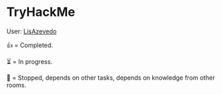 # TryHackMe

User: [LisAzevedo](https://tryhackme.com/p/LisAzevedo)

👍 = Completed.

⏳ = In progress.

🔴 = Stopped, depends on other tasks, depends on knowledge from other rooms.

<!-- # Level 1 - Intro
- 👍 [OpenVPN](https://tryhackme.com/room/openvpn)
- 👍 [Welcome](https://tryhackme.com/jr/welcome)
- 👍 [Intro to Researching](https://tryhackme.com/room/introtoresearch)
- 👍 [The Hacker Methodology](https://tryhackme.com/room/hackermethodology)
- 👍 [Learn Linux](https://tryhackme.com/module/linux-fundamentals)
- 👍 [Crash Course Pentesting](https://tryhackme.com/room/ccpentesting)

**Introductory CTFs to get your feet wet**

- 👍 [Google Dorking](https://tryhackme.com/room/googledorking)
- 👍 [OHsint](https://tryhackme.com/room/ohsint)

# Level 2 - Tooling
- 👍 [Tmux](https://tryhackme.com/room/rptmux)
- 👍 [Nmap](https://tryhackme.com/room/furthernmap)
- 👍 [Web Scanning](https://tryhackme.com/room/rpwebscanning)
- 👍 [Sublist3r](https://tryhackme.com/room/rpsublist3r)
- 👍 [Metasploit](https://tryhackme.com/room/rpmetasploit)
- 👍 [Hydra](https://tryhackme.com/room/hydra)
- 👍 [Linux Privesc](https://tryhackme.com/room/linuxprivesc)
- ⏳ [Shodan](https://tryhackme.com/room/shodan)
- ⏳ [RustScan](https://tryhackme.com/room/rustscan)

**More introductory CTFs**
- 👍 [Vulnversity](https://tryhackme.com/room/vulnversity)
- 👍 [Blue](https://tryhackme.com/room/blue)
- 👍 [Simple CTF](https://tryhackme.com/room/easyctf)
- 👍 [Bounty Hacker](https://tryhackme.com/room/cowboyhacker)
- 👍 [Brute It](https://tryhackme.com/room/bruteit)

# Level 3 - Crypto & Hashes with CTF practice
- 👍 [Crack the hash](https://tryhackme.com/room/crackthehash)
- 👍 [Agent Sudo](https://tryhackme.com/room/agentsudoctf)
- 👍 [The Cod Caper](https://tryhackme.com/room/thecodcaper)
- 👍 [Ice](https://tryhackme.com/room/ice)
- 👍 [Lazy Admin](https://tryhackme.com/room/lazyadmin)
- 👍 [Basic Pentesting](https://tryhackme.com/room/basicpentestingjt)

# Level 4 - Web
- 👍 [OWASP top 10](https://tryhackme.com/room/owasptop10)
- 👍 [Inclusion](https://tryhackme.com/room/inclusion)
- 👍 [Injection](https://tryhackme.com/room/injection)
- 👍 [Juiceshop](https://tryhackme.com/room/owaspjuiceshop)
- 👍 [Ignite](https://tryhackme.com/room/ignite)
- 👍 [Overpass](https://tryhackme.com/room/overpass)
- 👍 [Year of the Rabbit](https://tryhackme.com/room/yearoftherabbit)
- 🔴 [DevelPy](https://tryhackme.com/room/bsidesgtdevelpy)
- 👍 [Jack of all trades](https://tryhackme.com/room/jackofalltrades)
- 👍 [Bolt](https://tryhackme.com/room/bolt)

# Level 5 - Reverse Engineering
- [ ] [Intro to x86 64](https://tryhackme.com/room/introtox8664)
- [ ] [CC Ghidra](https://tryhackme.com/room/ccghidra)
- [ ] [CC Radare2](https://tryhackme.com/room/ccradare2)
- [ ] [CC Steganography](https://tryhackme.com/room/ccstego)
- [ ] [Reverse Engineering](https://tryhackme.com/room/reverseengineering)
- [ ] [Reversing ELF](https://tryhackme.com/room/reverselfiles)
- [ ] [Dumping Router Firmware](https://tryhackme.com/room/rfirmware)

# Level 6 - Networking
- 👍 [Introduction to Networking](https://tryhackme.com/room/introtonetworking)
- [ ] [Smag Grotto](https://tryhackme.com/room/smaggrotto)
- [ ] [Overpass 2](https://tryhackme.com/room/overpass2hacked)

# Level 7 - PrivEsc
- [ ] Sudo Security Bypass https://tryhackme.com/room/sudovulnsbypass
- [ ] Sudo Buffer Overflow https://tryhackme.com/room/sudovulnsbof
- [ ] Windows Privesc Arena https://tryhackme.com/room/windowsprivescarena
- [ ] Linux Privesc Arena https://tryhackme.com/room/linuxprivescarena
- [ ] Windows Privesc https://tryhackme.com/room/windows10privesc
- [ ] Blaster https://tryhackme.com/room/blaster
- [ ] Ignite https://tryhackme.com/room/ignite
- [ ] Kenobi https://tryhackme.com/room/kenobi
- [ ] Capture the flag https://tryhackme.com/room/c4ptur3th3fl4g
- [ ] Pickle Rick https://tryhackme.com/room/picklerick

# Level 8 - CTF practice
- [ ] Post Exploitation Basics https://tryhackme.com/room/postexploit
- [ ] Inclusion https://tryhackme.com/room/inclusion
- [ ] Dogcat https://tryhackme.com/room/dogcat
- [ ] LFI basics https://tryhackme.com/room/lfibasics
- [ ] Buffer Overflow Prep https://tryhackme.com/room/bufferoverflowprep
- [ ] Overpass https://tryhackme.com/room/overpass
- [ ] Break out the cage https://tryhackme.com/room/breakoutthecage1
- [ ] Lian Yu https://tryhackme.com/room/lianyu

# Level 9 - Windows
- [ ] Attacktive Directory https://tryhackme.com/room/attacktivedirectory
- [ ] Retro https://tryhackme.com/room/retro
- [ ] Blue Print https://tryhackme.com/room/blueprint
- [ ] Anthem https://tryhackme.com/room/anthem
- [ ] Relevant https://tryhackme.com/room/relevant -->